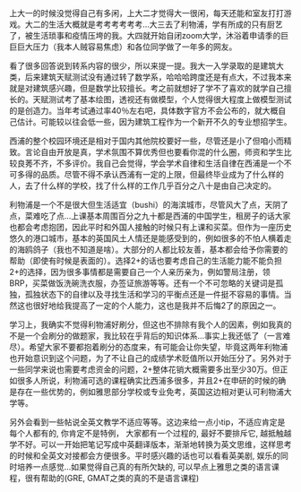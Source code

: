 上大一的时候没觉得自己有多闲，上大二才觉得大一很闲，每天还能和室友打打游戏。大二的生活大概就是考考考考考考...大三去了利物浦，学有所成的只有厨艺了，被生活琐事和疫情压垮的我。大四就开始自闭zoom大学，沐浴着申请季的巨巨巨大压力（我本人贼容易焦虑）和各位同学做了一年多的网友。

看了很多回答说到转系内容的很少，所以来提一提。我大一入学录取的是建筑大类，后来建筑天赋测试没有通过转了数学系，哈哈哈跨度还是有点大，不过我本来就是对建筑感兴趣，但是数学比较擅长。考之前就想好了学不了喜欢的就学自己擅长的。天赋测试考了基本绘图，透视还有做模型，个人觉得很大程度上做模型测试的是创造力。当年考试通过率40％左右吧，具体数字官方不会公布的，就大概自己估计。可能较以往会低一些，因为建筑工程作为一个新开不久的专业想招学生。

西浦的整个校园环境还是相对于国内其他院校要好一些，尽管还是小了但咱小而精致。言论自由开放是真，学术氛围不算优秀但也要看你混的什么圈，师资和学生比较良莠不齐，不多评价。我自己会觉得，学会学术自律和生活自律在西浦是一个不可多得的品质。尽管不得不承认西浦有一定的上限，但最终毕业成为了什么样的人，去了什么样的学校，找了什么样的工作几乎百分之八十是由自己决定的。

利物浦是一个不是很大但生活适宜（bushi）的海滨城市，尽管风大了点，天阴了点，菜难吃了点...上课基本周围百分之九十都是西浦的中国学生，租房子的话大家也都会考虑抱团，因此平时和外国人接触的时候只有上课和买菜。但作为一座历史悠久的港口城市，基本的英国风土人情还是能感受到的，例如很多的不怕人横着走的海鸥鸽子（我也不知道是啥）。大部分的人都比较友善，基本都会给予你需要的帮助（即使有时候是表面的）。选择2+的话也要考虑自己的生活能力能不能负担2+的选择，因为很多事情都是需要自己一个人亲历亲为，例如警局注册，领BRP，买菜做饭洗碗洗衣服，办签证旅游等等。还有一个不可忽略的关键词是孤独，孤独状态下的自律以及寻找生活和学习的平衡点还是一件挺不容易的事情。当然这也很好地给我提高了一定的个人能力，这也是我并不后悔2了的原因之一。

学习上，我确实不觉得利物浦好刷分，但这也不排除有我个人的因素，例如我真的不是一个会刷分的做题家，我比较在乎背后的知识体系...事实上我还低了（一言难尽）。希望大家不要都抱着刷分的态度来，有可能会让你失望，毕竟这两年利物浦也开始意识到这个问题，为了不让自己的成绩学术贬值所以开始压分了。另外对于一些同学来说也需要考虑资金的问题，2+整体花销大概需要多出至少30万。但正如很多人所说，利物浦可选的课程确实比西浦多很多，并且2+在申研的时候的确是存在一些优势的，例如雅思部分学校或专业免考，英国这边相对更认可利物浦大学等。

另外会看到一些帖说全英文教学不适应等等。这边来给一点小tip，不适应肯定是每个人都有的, 你肯定不是特例， 大家都有一个过程的, 最好不要排斥它, 越抵触越学不好。可以一开始把笔记写成中英翻译版本，渐渐地转换为英文思维，这样思考的时候和全英文对接都会方便很多。平时感兴趣的话也可以看看英美剧, 娱乐的同时培养一点感觉...如果觉得自己真的有所欠缺的, 可以早点上雅思之类的语言课程，很有帮助的(GRE, GMAT之类的真的不是语言课程)